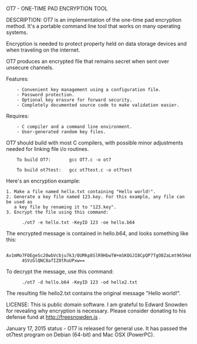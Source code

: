 OT7 - ONE-TIME PAD ENCRYPTION TOOL                        


DESCRIPTION: OT7 is an implementation of the one-time pad encryption method. 
It's a portable command line tool that works on many operating systems. 

Encryption is needed to protect property held on data storage devices and when 
traveling on the internet.

OT7 produces an encrypted file that remains secret when sent over unsecure 
channels.  

Features:

        - Convenient key management using a configuration file.
        - Password protection.
        - Optional key erasure for forward security.
        - Completely documented source code to make validation easier.

Requires:
        
        - C compiler and a command line environment.
        - User-generated random key files.

OT7 should build with most C compilers, with possible minor adjustments needed 
for linking file i/o routines.

        To build OT7:       gcc OT7.c -o ot7

        To build ot7test:   gcc ot7test.c -o ot7test


Here's an encryption example:

    1. Make a file named hello.txt containing "Hello world!".
    2. Generate a key file named 123.key. For this example, any file can be used as
       a key file by renaming it to "123.key".
    3. Encrypt the file using this command: 

          ./ot7 -e hello.txt -KeyID 123 -oe hello.b64

The encrypted message is contained in hello.b64, and looks something like this:

          Av1mMo7FOEgeSc20wbVcbju7k3/0UMkp8SlR9HbwTW+mSKOGJI8CpQP7TgO8ZaLmt965HoBuYaAW
          4SVzGlQNC8afIZ8tRuUPxw==

To decrypt the message, use this command:

          ./ot7 -d hello.b64 -KeyID 123 -od hello2.txt
     
The resulting file hello2.txt contains the original message "Hello world!".


LICENSE: This is public domain software. I am grateful to Edward Snowden for
revealing why encryption is necessary. Please consider donating to his defense 
fund at http://freesnowden.is . 

January 17, 2015 status - OT7 is released for general use. It has passed the 
ot7test program on Debian (64-bit) and Mac OSX (PowerPC). 
 
